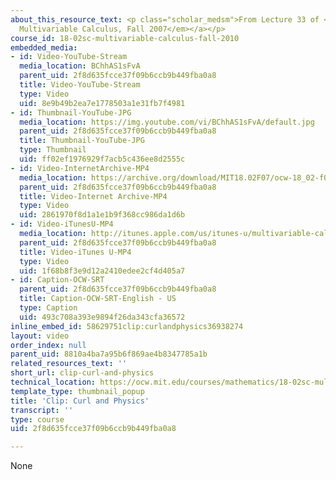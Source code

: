 ```yaml
---
about_this_resource_text: <p class="scholar_medsm">From Lecture 33 of <a href="http://ocw.mit.edu/courses/mathematics/18-02-multivariable-calculus-fall-2007/video-lectures/"><em>18.02
  Multivariable Calculus, Fall 2007</em></a></p>
course_id: 18-02sc-multivariable-calculus-fall-2010
embedded_media:
- id: Video-YouTube-Stream
  media_location: BChhAS1sFvA
  parent_uid: 2f8d635fcce37f09b6ccb9b449fba0a8
  title: Video-YouTube-Stream
  type: Video
  uid: 8e9b49b2ea7e1778503a1e31fb7f4981
- id: Thumbnail-YouTube-JPG
  media_location: https://img.youtube.com/vi/BChhAS1sFvA/default.jpg
  parent_uid: 2f8d635fcce37f09b6ccb9b449fba0a8
  title: Thumbnail-YouTube-JPG
  type: Thumbnail
  uid: ff02ef1976929f7acb5c436ee8d2555c
- id: Video-InternetArchive-MP4
  media_location: https://archive.org/download/MIT18.02F07/ocw-18_02-f07-lec33_300k.mp4
  parent_uid: 2f8d635fcce37f09b6ccb9b449fba0a8
  title: Video-Internet Archive-MP4
  type: Video
  uid: 2861970f8d1a1e1b9f368cc986da1d6b
- id: Video-iTunesU-MP4
  media_location: http://itunes.apple.com/us/itunes-u/multivariable-calculus-spring/id354869122
  parent_uid: 2f8d635fcce37f09b6ccb9b449fba0a8
  title: Video-iTunes U-MP4
  type: Video
  uid: 1f68b8f3e9d12a2410edee2cf4d405a7
- id: Caption-OCW-SRT
  parent_uid: 2f8d635fcce37f09b6ccb9b449fba0a8
  title: Caption-OCW-SRT-English - US
  type: Caption
  uid: 493c708a393e9894f26da343cfa36572
inline_embed_id: 58629751clip:curlandphysics36938274
layout: video
order_index: null
parent_uid: 8810a4ba7a95b6f869ae4b8347785a1b
related_resources_text: ''
short_url: clip-curl-and-physics
technical_location: https://ocw.mit.edu/courses/mathematics/18-02sc-multivariable-calculus-fall-2010/4.-triple-integrals-and-surface-integrals-in-3-space/physics-applications/session-97-curl-and-physics/clip-curl-and-physics
template_type: thumbnail_popup
title: 'Clip: Curl and Physics'
transcript: ''
type: course
uid: 2f8d635fcce37f09b6ccb9b449fba0a8

---
```

None